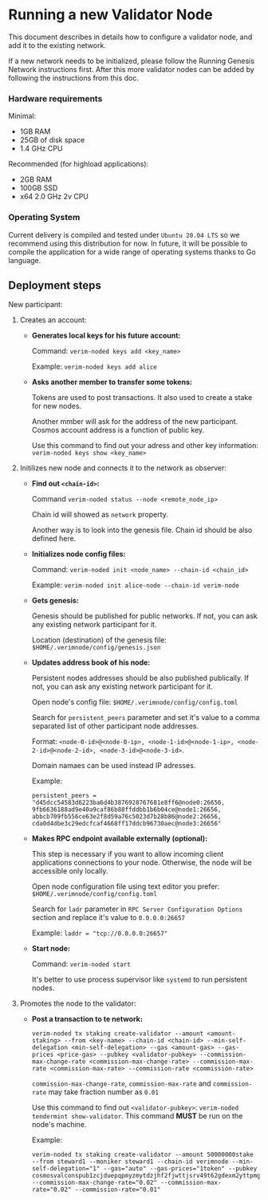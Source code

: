 # Running a new Validator Node

This document describes in details how to configure a validator node, and add it to the existing network.

If a new network needs to be initialized, please follow the Running Genesis Network instructions first. After this more validator nodes can be added by following the instructions from this doc.

### Hardware requirements
Minimal:
- 1GB RAM
- 25GB of disk space
- 1.4 GHz CPU

Recommended (for highload applications):
- 2GB RAM
- 100GB SSD
- x64 2.0 GHz 2v CPU

### Operating System
Current delivery is compiled and tested under `Ubuntu 20.04 LTS` so we recommend using this distribution for now. In future, it will be possible to compile the application for a wide range of operating systems thanks to Go language.

## Deployment steps

New participant:

1. Creates an account:

    - **Generates local keys for his future account:**

        Command: `verim-noded keys add <key_name>`

        Example: `verim-noded keys add alice`

    - **Asks another member to transfer some tokens:**

        Tokens are used to post transactions. It also used to create a stake for new nodes.

        Another mmber will ask for the address of the new participant. Cosmos account address is a function of public key.

        Use this command to find out your adress and other key information: `verim-noded keys show <key_name>`

2. Initilizes new node and connects it to the network as observer:

    - **Find out `<chain-id>`:**

        Command `verim-noded status --node <remote_node_ip>`
        
        Chain id will showed as `network` property.
        
        Another way is to look into the genesis file. Chain id should be also defined here.

    - **Initializes node config files:**
        
        Command: `verim-noded init <node_name> --chain-id <chain_id>`
        
        Example: `verim-noded init alice-node --chain-id verim-node`
        
    - **Gets genesis:**
        
        Genesis should be published for public networks. If not, you can ask any existing network participant for it.
        
        Location (destination) of the genesis file: `$HOME/.verimnode/config/genesis.json`
        
    - **Updates address book of his node:**
        
        Persistent nodes addresses should be also published publically. If not, you can ask any existing network participant for it.
        
        Open node's config file: `$HOME/.verimnode/config/config.toml`
        
        Search for `persistent_peers` parameter and set it's value to a comma separated list of other participant node addresses.
        
        Format: `<node-0-id>@<node-0-ip>, <node-1-id>@<node-1-ip>, <node-2-id>@<node-2-id>, <node-3-id>@<node-3-id>`.
        
        Domain namaes can be used instead IP adresses.
        
        Example:
        
        ```
        persistent_peers = "d45dcc54583d6223ba6d4b3876928767681e8ff6@node0:26656, 9fb6636188ad9e40a9caf86b88ffddbb1b6b04ce@node1:26656, abbcb709fb556ce63e2f8d59a76c5023d7b28b86@node2:26656, cda0d4dbe3c29edcfcaf4668ff17ddcb96730aec@node3:26656"
        ```

    - **Makes RPC endpoint available externally (optional):**
        
        This step is necessary if you want to allow incoming client applications connections to your node. Otherwise, the node will be accessible only locally. 
        
        Open node configuration file using text editor you prefer: `$HOME/.verimnode/config/config.toml`
        
        Search for `ladr` parameter in `RPC Server Configuration Options` section and replace it's value to `0.0.0.0:26657`
                
        Example: `laddr = "tcp://0.0.0.0:26657"`
        
    - **Start node:**
        
        Command: `verim-noded start`
        
        It's better to use process supervisor like `systemd` to run persistent nodes.
        
3. Promotes the node to the validator:

    - **Post a transaction to te network:**
    
        ```
        verim-noded tx staking create-validator --amount <amount-staking> --from <key-name> --chain-id <chain-id> --min-self-delegation <min-self-delegation> --gas <amount-gas> --gas-prices <price-gas> --pubkey <validator-pubkey> --commission-max-change-rate <commission-max-change-rate> --commission-max-rate <commission-max-rate> --commission-rate <commission-rate>
        ```

        `commission-max-change-rate`, `commission-max-rate` and `commission-rate` may take fraction number as `0.01`

        Use this command to find out `<validator-pubkey>`: `verim-noded tendermint show-validator`. This command **MUST** be run on the node's machine.
        
        Example:
        
        ```
        verim-noded tx staking create-validator --amount 50000000stake --from steward1 --moniker steward1 --chain-id verimnode --min-self-delegation="1" --gas="auto" --gas-prices="1token" --pubkey cosmosvalconspub1zcjduepqpmyzmytdzjhf2fjwttjsrv49t62gdexm2yttpmgzh38p0rncqg8ssrxm2l --commission-max-change-rate="0.02" --commission-max-rate="0.02" --commission-rate="0.01"
        ```
